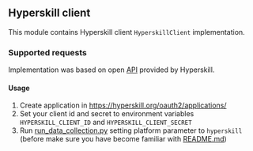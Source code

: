 ## Hyperskill client

This module contains Hyperskill client ``HyperskillClient`` implementation.

### Supported requests

Implementation was based on open [API](https://hyperskill.org/api/docs/) provided by Hyperskill.

#### Usage

1. Create application in https://hyperskill.org/oauth2/applications/
2. Set your client id and secret to environment variables `HYPERSKILL_CLIENT_ID` and `HYPERSKILL_CLIENT_SECRET`
3. Run [run_data_collection.py](../run_data_collection.py) setting platform parameter to `hyperskill` (before make sure 
   you have become familiar with [README.md](api/README.md))
